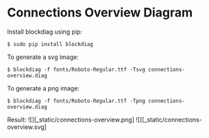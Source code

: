 # Connections Overview Diagram

Install blockdiag using pip:
```
$ sudo pip install blockdiag
```

To generate a svg image:
```
$ blockdiag -f fonts/Roboto-Regular.ttf -Tsvg connections-overview.diag
```

To generate a png image:
```
$ blockdiag -f fonts/Roboto-Regular.ttf -Tpng connections-overview.diag
```

Result:
![][_static/connections-overview.png]
![][_static/connections-overview.svg]
